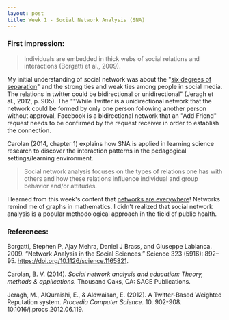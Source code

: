 ```yaml
---
layout: post
title: Week 1 - Social Network Analysis (SNA)
---
```


### First impression:
> Individuals are embedded in thick webs of social relations and interactions (Borgatti et 
> al., 2009).   

My initial understanding of social network was about the "[six degrees of separation](https://en.wikipedia.org/wiki/Six_degrees_of_separation)" and the strong ties and weak ties among people in social media. The relations in twitter could be bidirectional or unidirectional" (Jeragh et al., 2012, p. 905). The ""While Twitter is a unidirectional network that the network could be formed by only one person following another person without approval, Facebook is a bidirectional network that an "Add Friend" request needs to be confirmed by the request receiver in order to establish the connection. 

Carolan (2014, chapter 1) explains how SNA is applied in learning science research to discover the interaction patterns in the pedagogical settings/learning environment.
> Social network analysis focuses on the types of relations one has with others and
> how these relations influence individual and group behavior and/or attitudes.   

I learned from this week's content that [networks are everywhere](https://mathigon.org/course/graph-theory/introduction)! Networks remind me of graphs in mathematics. I didn't realized that social network analysis is a popular methodological approach in the field of public health. 

### References:
Borgatti, Stephen P, Ajay Mehra, Daniel J Brass, and Giuseppe Labianca. 2009. “Network Analysis in the Social Sciences.” Science 323 (5916): 892–95. https://doi.org/10.1126/science.1165821.   

Carolan, B. V. (2014). *Social network analysis and education: Theory, methods & applications.* Thousand Oaks, CA: SAGE Publications.   

Jeragh, M., AlQuraishi, E., & Aldwaisan, E. (2012). A Twitter-Based Weighted Reputation system. *Procedia Computer Science.* 10. 902-908. 10.1016/j.procs.2012.06.119.
